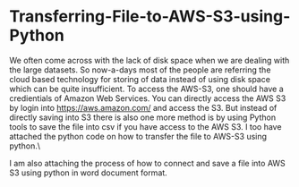 # Transferring-File-to-AWS-S3-using-Python
We often come across with the lack of disk space when we are dealing with the large datasets. So now-a-days most of the people are referring the
cloud based technology for storing of data instead of using disk space which can be quite insufficient. 
To access the AWS-S3, one should have a credientials of Amazon Web Services.
You can directly access the AWS S3 by login into https://aws.amazon.com/ and access the S3.
But instead of directly saving into S3 there is also one more method is by using Python tools to save the file into csv if you have access to the AWS S3.
I too have attached the python code on how to transfer the file to AWS-S3 using python.\


I am also attaching the process of how to connect and save a file into AWS S3 using python in word document format.
